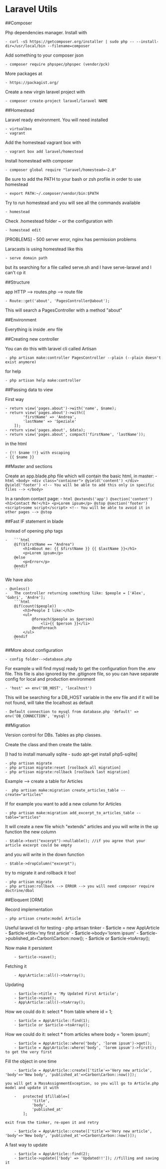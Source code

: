 # Laravel Utils

##Composer

Php dependencies manager.
Install with

    - curl -sS https://getcomposer.org/installer | sudo php -- --install-dir=/usr/local/bin --filename=composer

Add something to your composer json

    - composer require phpspec/phpspec (vendor/pck)

More packages at

    - https://packagist.org/

Create a new virgin laravel project with

    - composer create-project laravel/laravel NAME

##Homestead

Laravel ready environment.
You will need installed

    - virtualbox
    - vagrant

Add the homestead vagrant box with

    - vagrant box add laravel/homestead

Install homestead with composer

    - composer global require "laravel/homestead=~2.0"

Be sure to add the PATH to your bash or zsh profile in order to use homestead

    - export PATH:~/.composer/vendor/bin:$PATH

Try to run homestead and you will see all the commands available

    - homestead

Check .homestead folder ~ or the configuration with

    - homestead edit

[PROBLEMS] - 500 server error, nginx has permission problems

Laracasts is using homestead like this

    - serve domain path

but its searching for a file called serve.sh and I have serve-laravel and I can't cp it

##Structure

app HTTP --> routes.php --> route file

    - Route::get('about', 'PagesController@about');

This will search a PagesController with a method "about"

##Environment

Everything is inside .env file

##Creating new controller

You can do this with laravel cli called Artisan

    - php artisan make:controller PagesController --plain (--plain doesn't exist anymore)

for help

    - php artisan help make:controller

##Passing data to view

First way

    - return view('pages.about')->with('name', $name);
    - return view('pages.about')->with([
            'firstName' => 'Andrea',
            'lastName' => 'Speziale'
        ]);
    - return view('pages.about', $data);
    - return view('pages.about', compact('firstName', 'lastName'));

in the html

    - {!! $name !!} with escaping
    - {{ $name }}

##Master and sections

Create an app.blade.php file which will contain the basic html, in master:
    -   ```html
        <body>
            <div class="container">
                @yield('content')
            </div>
            @yield('footer') <!-- You will be able to add this only in specific files -->
        </body>
        ```

In a random contact page:
    -   ```html
        @extends('app')
        @section('content')
            <h1>Contact Me!</h1>
            <p>Lorem ipsum</p>
        @stop
        @section('footer')
            <script>some script</script> <!-- You will be able to avoid it in other pages -->
        @stop
        ```

##Fast IF statement in blade

Instead of opening php tags

    -   ```html
        @if($firstName == "Andrea")
            <h1>About me: {{ $firstName }} {{ $lastName }}</h1>
            <p>Lorem ipsum</p>
        @else
            <p>Error</p>
        @endif
        ```

We have also

    - @unless()
    -   The controller returning something like: $people = ['Alex', 'Gabri', 'Andre'];
        ```html
        @if(count($people))
            <h3>People I like:</h3>
            <ul>
                @foreach($people as $person)
                    <li>{{ $person }}</li>
                @endforeach
            </ul>
        @endif
        ```

##More about configuration

    - config folder-->database.php

For example u will find mysql ready to get the configuration from the .env file.
This file is also ignored by the .gitignore file, so you can have separate config for local and production environment

    - 'host' => env('DB_HOST', 'localhost')

This will be searching for a DB_HOST variable in the env file and if it will be not found, will take the localhost as default

    - Default connection to mysql from database.php 'default' => env('DB_CONNECTION', 'mysql')

##Migration

Version control for DBs.
Tables as php classes.

Create the class and then create the table.

[I had to install manually sqlite - sudo apt-get install php5-sqlite]

    - php artisan migrate
    - php artisan migrate:reset [roolback all migration]
    - php artisan migrate:rollback [roolback last migration]

Example --> create a table for Articles

    -  php artisan make:migration create_articles_table --create="articles"

If for example you want to add a new column for Articles

    - php artisan make:migration add_excerpt_to_articles_table --table="articles"

It will create a new file which "extends" articles and you will write in the up function the new column

    - $table->text("excerpt")->nullable(); //if you agree that your article excerpt could be empty

and you will write in the down function

    - $table->dropColumn("excerpt");

try to migrate it and rollback it too!

    - php artisan migrate
    - php artisan:rollback --> ERROR --> you will need composer require doctrine/dbal

##Eloquent [ORM]

Record implementation

    - php artisan create:model Article

Useful laravel cli for testing
    - php artisan tinker
        - $article = new App\Article
        - $article->title='my first article'
        - $article->body='lorem ipsum'
        - $article->published_at=Carbon\Carbon::now();
        - $article or $article->toArray();

Now make it persistent

        - $article->save();

Fetching it

        - App\Article::all()->toArray();

Updating

        - $article->title = 'My Updated First Article';
        - $article->save();
        - App\Article::all()->toArray();

How we could do it: select * from table where id = 1;

        - $article = App\Article::find(1);
        - $article or $article->toArray();

How we could do it: select * from articles where body = 'lorem ipsum';

        - $article = App\Article::where('body', 'lorem ipsum')->get();
        - $article = App\Article::where('body', 'lorem ipsum')->first(); to get the very first

Fill the object in one time

        - $article = App\Article::create(['title'=>'Very new article', 'body'=>'New body', 'published_at'=>Carbon\Carbon::now()]);

    you will get a MassAssignmentException, so you will go to Article.php model and update it with

        -   protected $fillable=[
                'title',
                'body',
                'published_at'
            ];

    exit from the tinker, re-open it and retry

        - $article = App\Article::create(['title'=>'Very new article', 'body'=>'New body', 'published_at'=>Carbon\Carbon::now()]);

A fast way to update

        - $article = App\Article::find(2);
        - $article->update(['body' => 'Updated!!']); //filling and saving it
